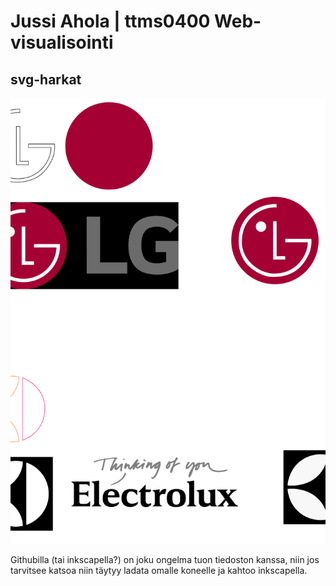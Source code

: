 # Jussi Ahola | ttms0400 Web-visualisointi

## svg-harkat
![alt text](https://github.com/JAMK-IT-STUDENT/ttms0400-web-visualisointi-yhteinen-harjoitus-Jusba11/blob/master/logoharkka.svg)

Githubilla (tai inkscapella?) on joku ongelma tuon tiedoston kanssa, niin jos tarvitsee katsoa niin täytyy ladata omalle koneelle ja kahtoo inkscapella.
